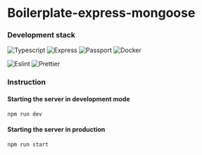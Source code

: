 # Boilerplate-express-mongoose

### Development stack

![Typescript](https://img.shields.io/badge/Typescript-gray?logo=Typescript)
![Express](https://img.shields.io/badge/Express-gray?logo=Express)
![Passport](https://img.shields.io/badge/Passport-gray?logo=Passport)
![Docker](https://img.shields.io/badge/Docker-gray?logo=Docker)

![Eslint](https://img.shields.io/badge/Eslint-gray?logo=Eslint)
![Prettier](https://img.shields.io/badge/Prettier-gray?logo=Prettier)


### Instruction


#### Starting the server in development mode
```
npm run dev
```

#### Starting the server in production
```
npm run start
```